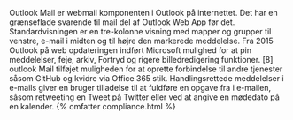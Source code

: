 Outlook Mail er webmail komponenten i Outlook på internettet. Det har en grænseflade svarende til mail del af Outlook Web App før det. Standardvisningen er en tre-kolonne visning med mapper og grupper til venstre, e-mail i midten og til højre den markerede meddelelse. Fra 2015 Outlook på web opdateringen indført Microsoft mulighed for at pin meddelelser, feje, arkiv, Fortryd og rigere billedredigering funktioner. [8] outlook Mail tilføjet muligheden for at oprette forbindelse til andre tjenester såsom GitHub og kvidre via Office 365 stik. Handlingsrettede meddelelser i e-mails giver en bruger tilladelse til at fuldføre en opgave fra i e-mailen, såsom retweeting en Tweet på Twitter eller ved at angive en mødedato på en kalender. {% omfatter compliance.html %}